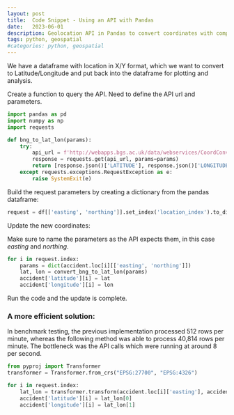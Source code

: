 ```yaml
---
layout: post
title:  Code Snippet - Using an API with Pandas
date:   2023-06-01
description: Geolocation API in Pandas to convert coordinates with comparison to pyproj package
tags: python, geospatial
#categories: python, geospatial
---
```



We have a dataframe with location in X/Y format, which we want to convert to Latitude/Longitude and put back into the dataframe for plotting and analysis.

Create a function to query the API. Need to define the API url and parameters.

```python
import pandas as pd
import numpy as np
import requests

def bng_to_lat_lon(params):
    try:
        api_url = f'http://webapps.bgs.ac.uk/data/webservices/CoordConvert_LL_BNG.cfc?method=BNGtoLatLng'
        response = requests.get(api_url, params=params)
        return [response.json()['LATITUDE'], response.json()['LONGITUDE']]
    except requests.exceptions.RequestException as e:
        raise SystemExit(e)
```

Build the request parameters by creating a dictionary from the pandas dataframe:


````python
request = df[['easting', 'northing']].set_index('location_index').to_dict(orient='index')
````

Update the new coordinates:


Make sure to name the parameters as the API expects them, in this case *easting* and *northing*.


````python
for i in request.index:
    params = dict(accident.loc[i][['easting', 'northing']])
    lat, lon = convert_bng_to_lat_lon(params)
    accident['latitude'][i] = lat
    accident['longitude'][i] = lon
````


Run the code and the update is complete.


### A more efficient solution:

In benchmark testing, the previous implementation processed 512 rows per minute, whereas the following method was able to process 40,814 rows per minute. The bottleneck was the API calls which were running at around 8 per second.



```python
from pyproj import Transformer
transformer = Transformer.from_crs("EPSG:27700", "EPSG:4326")

for i in request.index:
    lat_lon = transformer.transform(accident.loc[i]['easting'], accident.loc[i]['northing'])
    accident['latitude'][i] = lat_lon[0]
    accident['longitude'][i] = lat_lon[1]
```
